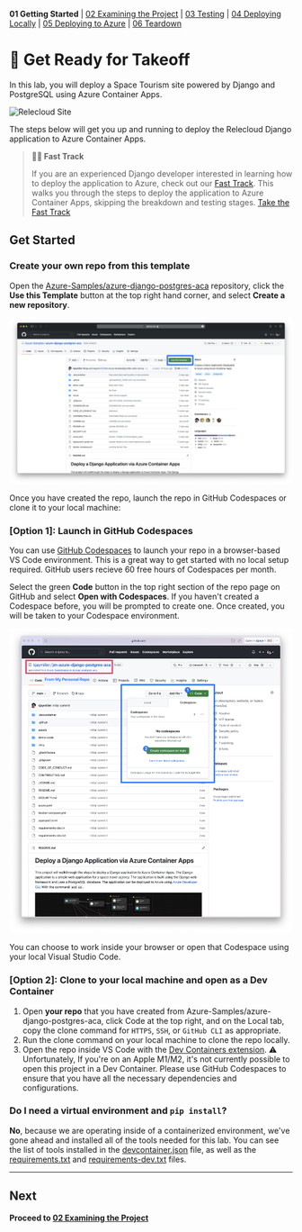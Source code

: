 **01 Getting Started** | [02 Examining the Project](./02-examining-project.md) | [03 Testing](./03-testing.md) | [04 Deploying Locally](./04-deploying-locally.md) | [05 Deploying to Azure](./05-deploying-to-azure.md) | [06 Teardown](./06-teardown.md)

# 🚀 Get Ready for Takeoff

In this lab, you will deploy a Space Tourism site powered by Django and PostgreSQL using Azure Container Apps.

![Relecloud Site](../assets/Relecloud%20Site.png)


The steps below will get you up and running to deploy the Relecloud Django application to Azure Container Apps.

> **:car:💨 Fast Track**
> 
> If you are an experienced Django developer interested in learning how to deploy the application to Azure, check out our [Fast Track](./fasttrack.md). This walks you through the steps to deploy the application to Azure Container Apps, skipping the breakdown and testing stages. [Take the Fast Track](./fasttrack.md)

## Get Started
### Create your own repo from this template

Open the [Azure-Samples/azure-django-postgres-aca](https://github.com/Azure-Samples/azure-django-postgres-aca) repository, click the **Use this Template** button at the top right hand corner, and select **Create a new repository**.

![The green "Use this Template" button in the top right section of the repo page on GitHub](../assets/use-this-template.png)

Once you have created the repo, launch the repo in GitHub Codespaces or clone it to your local machine:

### [Option 1]: Launch in GitHub Codespaces

You can use [GitHub Codespaces](http://aka.ms/codespaces) to launch your repo in a browser-based VS Code environment. This is a great way to get started with no local setup required. GitHub users recieve 60 free hours of Codespaces per month.

Select the green **Code** button in the top right section of the repo page on GitHub and select **Open with Codespaces**. If you haven't created a Codespace before, you will be prompted to create one. Once created, you will be taken to your Codespace environment.

![Create a Codespace](../assets/create%20a%20codespace.png)

You can choose to work inside your browser or open that Codespace using your local Visual Studio Code.

### [Option 2]: Clone to your local machine and open as a Dev Container

1. Open **your repo** that you have created from Azure-Samples/azure-django-postgres-aca, click Code at the top right, and on the Local tab, copy the clone command for `HTTPS`, `SSH`, or `GitHub CLI` as appropriate.
2. Run the clone command on your local machine to clone the repo locally. 
3. Open the repo inside VS Code with the [Dev Containers extension](https://marketplace.visualstudio.com/items?itemName=ms-vscode-remote.remote-containers). ⚠️ Unfortunately, If you're on an Apple M1/M2, it's not currently possible to open this project in a Dev Container. Please use GitHub Codespaces to ensure that you have all the necessary dependencies and configurations.

### Do I need a virtual environment and `pip install`?

**No**, because we are operating inside of a containerized environment, we've gone ahead and installed all of the tools needed for this lab. You can see the list of tools installed in the [devcontainer.json](../../.devcontainer_django/devcontainer.json) file, as well as the [requirements.txt](../demo-code/requirements.txt) and [requirements-dev.txt](../requirements-dev.txt) files.

---

## Next
**Proceed to [02 Examining the Project](./02-examining-project.md)**
